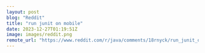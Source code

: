 ```yaml
---
layout: post
blog: "Reddit"
title: "run junit on mobile"
date: 2023-12-27T01:19:51Z
image: images/reddit.png
remote_url: "https://www.reddit.com/r/java/comments/18rnyck/run_junit_on_mobile/"
---
```

